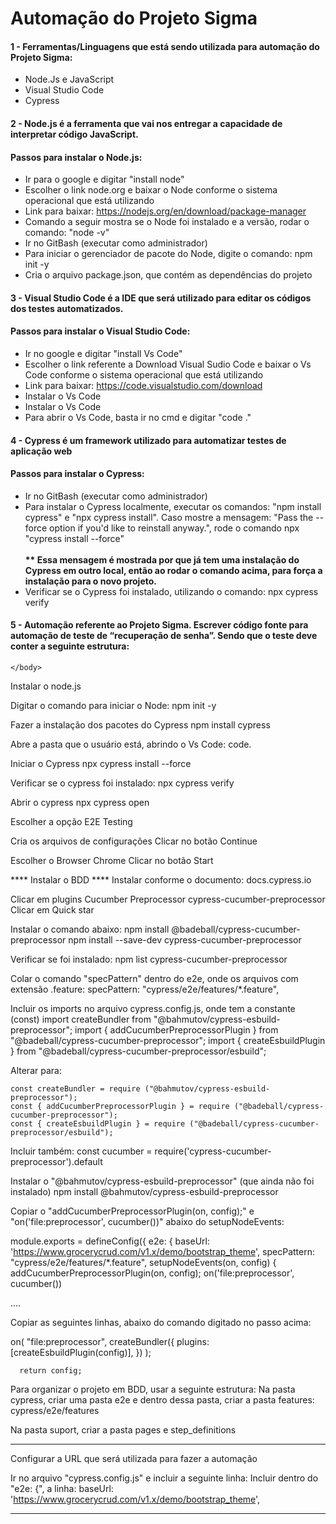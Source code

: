 <body>
  <div class="center-container">
    <h1 class="title">Automação do Projeto Sigma</h1>
  </div>
  <div>
    <h4 class="subtitle">1 - Ferramentas/Linguagens que está sendo utilizada para automação do Projeto Sigma:</h4>
       <ul class="sublist">
            <li>Node.Js e JavaScript</li>
            <li>Visual Studio Code</li>
            <li>Cypress</li>
        </ul>

 <h4 class="subtitle">2 - Node.js é a ferramenta que vai nos entregar a capacidade de interpretar código JavaScript.</h4>
  <h4 class="subtitle">Passos para instalar o Node.js:</h4>
    <ul class="sublist">      
      <li>Ir para o google e digitar "install node"</li>
      <li>Escolher o link node.org e baixar o Node conforme o sistema operacional que está utilizando</li>
      <li>Link para baixar: <a href="https://nodejs.org/en/download/package-manager">https://nodejs.org/en/download/package-manager</a></li>
      <li>Comando a seguir mostra se o Node foi instalado e a versão, rodar o comando: "node -v"</li>
      <li>Ir no GitBash (executar como administrador)</li>
      <li>Para iniciar o gerenciador de pacote do Node, digite o comando: npm init -y</li>
      <li>Cria o arquivo package.json, que contém as dependências do projeto</li>
  </ul>

<h4 class="subtitle">3 - Visual Studio Code é a IDE que será utilizado para editar os códigos dos testes automatizados.
    </h4>
<h4 class="subtitle">Passos para instalar o Visual Studio Code:</h4>
    <ul class="sublist">
        <li>Ir no google e digitar "install Vs Code"</li>
        <li>Escolher o link referente a Download Visual Sudio Code e baixar o Vs Code conforme o sistema operacional que está utilizando</li>
        <li>Link para baixar: <a href="https://code.visualstudio.com/download">https://code.visualstudio.com/download</a></li>
      <li>Instalar o Vs Code</li>
        <li>Instalar o Vs Code</li>
        <li>Para abrir o Vs Code, basta ir no cmd e digitar "code ."</li>
    </ul>
<h4 class="subtitle">4 - Cypress é um framework utilizado para automatizar testes de aplicação web</h4>
<h4 class="subtitle">Passos para instalar o Cypress:</h4>
    <ul class="sublist">        
        <li>Ir no GitBash (executar como administrador)</li>
        <li>Para instalar o Cypress localmente, executar os comandos: "npm install cypress" e "npx cypress install". Caso mostre a mensagem: "Pass the --force option if you'd like to reinstall anyway.", rode o comando npx "cypress install --force"<br><br><strong>** Essa mensagem é mostrada por que já tem uma instalação do Cypress em outro local, então ao rodar o comando acima, para força a instalação para o novo projeto.</strong></li>
        <li>Verificar se o Cypress foi instalado, utilizando o comando: npx cypress verify</li>
    </ul>
    <h4 class="subtitle">5 - Automação referente ao Projeto Sigma. Escrever código fonte para automação de teste de “recuperação de senha”. Sendo que o teste deve conter a seguinte estrutura:</h4>

    </body>
</html>
Instalar o node.js

Digitar o comando para iniciar o Node:
npm init -y

Fazer a instalação dos pacotes do Cypress
npm install cypress

Abre a pasta que o usuário está, abrindo o Vs Code:
code. 

Iniciar o Cypress
npx cypress install --force

Verificar se o cypress foi instalado:
npx cypress verify

Abrir o cypress
npx cypress open

Escolher a opção E2E Testing

Cria os arquivos de configurações
Clicar no botão Continue

Escolher o Browser Chrome
Clicar no botão Start



**** Instalar o BDD ****
Instalar conforme o documento:
docs.cypress.io

Clicar em plugins
	Cucumber
		Preprocessor
			cypress-cucumber-preprocessor
				Clicar em Quick star

Instalar o comando abaixo:
	npm install @badeball/cypress-cucumber-preprocessor
	npm install --save-dev cypress-cucumber-preprocessor

Verificar se foi instalado:
	npm list cypress-cucumber-preprocessor

Colar o comando "specPattern" dentro do e2e, onde os arquivos com extensão .feature:
	specPattern: "cypress/e2e/features/*.feature",

Incluir os imports no arquivo cypress.config.js, onde tem a constante (const)
	import createBundler from "@bahmutov/cypress-esbuild-preprocessor";
	import { addCucumberPreprocessorPlugin } from "@badeball/cypress-cucumber-preprocessor";
	import { createEsbuildPlugin } from "@badeball/cypress-cucumber-preprocessor/esbuild";

Alterar para:

	const createBundler = require ("@bahmutov/cypress-esbuild-preprocessor");
	const { addCucumberPreprocessorPlugin } = require ("@badeball/cypress-cucumber-preprocessor");
	const { createEsbuildPlugin } = require ("@badeball/cypress-cucumber-preprocessor/esbuild");

Incluir também:
const cucumber = require('cypress-cucumber-preprocessor').default


Instalar o "@bahmutov/cypress-esbuild-preprocessor" (que ainda não foi instalado)
	npm install @bahmutov/cypress-esbuild-preprocessor

Copiar o "addCucumberPreprocessorPlugin(on, config);" e "on('file:preprocessor', cucumber())" abaixo do setupNodeEvents:

module.exports = defineConfig({
  e2e: {
    baseUrl: 'https://www.grocerycrud.com/v1.x/demo/bootstrap_theme',
    specPattern: "cypress/e2e/features/*.feature",
    setupNodeEvents(on, config) {
      addCucumberPreprocessorPlugin(on, config);
      on('file:preprocessor', cucumber())

....

Copiar as seguintes linhas, abaixo do comando digitado no passo acima:

 on(
        "file:preprocessor",
        createBundler({
          plugins: [createEsbuildPlugin(config)],
        })
      );

      return config;

Para organizar o projeto em BDD, usar a seguinte estrutura:
Na pasta cypress, criar uma pasta e2e e dentro dessa pasta, criar a pasta features:
cypress/e2e/features

Na pasta suport, criar a pasta pages e step_definitions

*************************************************************************************

Configurar a URL que será utilizada para fazer a automação

Ir no arquivo "cypress.config.js" e incluir a seguinte linha:
Incluir dentro do "e2e: {", a linha:
    baseUrl: 'https://www.grocerycrud.com/v1.x/demo/bootstrap_theme',

*************************************************************************************
